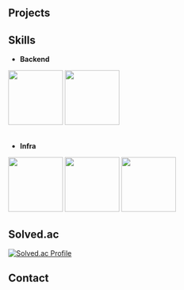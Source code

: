 ## Projects

## Skills
* <b>Backend</b>
<div>
  <img width="110" src="https://github.com/user-attachments/assets/99180ff4-420d-44c2-a30c-ea5a1a58fff6">
  <img width="110" src="https://github.com/user-attachments/assets/93107233-fc03-415a-836e-ecec5d654bea">
  
</div>

</br>

* <b>Infra</b>
<div>
  <img width="110" src="https://github.com/user-attachments/assets/c8bd4ba1-7b3c-49dd-be2a-370eb6e28d02">
  <img width="110" src="https://github.com/user-attachments/assets/47b0cff2-544c-46a1-bce1-c651a940be83">
  <img width="110" src="https://github.com/user-attachments/assets/9a938134-06f5-449e-bcbf-4fa60ecbef4d">
</div>

## Solved.ac
[![Solved.ac Profile](http://mazassumnida.wtf/api/v2/generate_badge?boj=pipie)](https://solved.ac/pipie/)

## Contact
